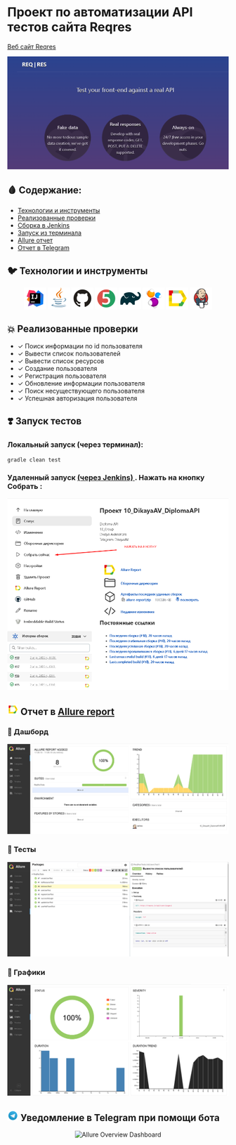# Проект по автоматизации API тестов сайта Reqres
<a target="_blank" href="https://reqres.in/">Веб сайт Reqres</a>

<p align="center">
<img title="Allure Graphics" src="images/screens/Reqres.png">
</p>

## :drop_of_blood: Содержание:

- [Технологии и инструменты](#earth_africa-технологии-и-инструменты)
- [Реализованные проверки](#earth_africa-Реализованные-проверки)
- [Сборка в Jenkins](#earth_africa-Jenkins-job)
- [Запуск из терминала](#earth_africa-Запуск-тестов-из-терминала)
- [Allure отчет](#earth_africa-Allure-отчет)
- [Отчет в Telegram](#earth_africa-Уведомление-в-Telegram-при-помощи-бота)

## :bird: Технологии и инструменты

<p align="center">
<a href="https://www.jetbrains.com/idea/"><img src="images/logo/Idea.svg" width="50" height="50"  alt="IDEA"/></a>
<a href="https://www.java.com/"><img src="images/logo/Java.svg" width="50" height="50"  alt="Java"/></a>
<a href="https://github.com/"><img src="images/logo/GitHub.svg" width="50" height="50"  alt="Github"/></a>
<a href="https://junit.org/junit5/"><img src="images/logo/Junit5.svg" width="50" height="50"  alt="JUnit 5"/></a>
<a href="https://gradle.org/"><img src="images/logo/Gradle.svg" width="50" height="50"  alt="Gradle"/></a>
<a href="https://selenide.org/"><img src="images/logo/Selenide.svg" width="50" height="50"  alt="Selenide"/></a>
<a href="https://github.com/allure-framework/allure2"><img src="images/logo/Allure.svg" width="50" height="50"  alt="Allure"/></a>
<a href="https://www.jenkins.io/"><img src="images/logo/Jenkins.svg" width="50" height="50"  alt="Jenkins"/></a>
</p>

## :boom: Реализованные проверки

- ✓ Поиск информации по id пользователя
- ✓ Вывести список пользователей
- ✓ Вывести список ресурсов
- ✓ Создание пользователя
- ✓ Регистрация пользователя
- ✓ Обновление информации пользователя
- ✓ Поиск несуществующего пользователя
- ✓ Успешная авторизация пользователя

## :heavy_heart_exclamation: Запуск тестов
### Локальный запуск (через терминал):
```
gradle clean test
```
### </a> Удаленный запуск <a target="_blank" href="https://jenkins.autotests.cloud/job/10_DikayaAV_DiplomaAPI/"> (через Jenkins) </a>. Нажать на кнопку Собрать : 
<p align="center">
<a href="https://jenkins.autotests.cloud/job/10_DikayaAV_diploma/"><img src="images/screens/Jenkins.png" alt="Jenkins"/></a>
</p>

## <img src="images/logo/Allure.svg" width="25" height="25"  alt="Allure"/></a> Отчет в <a target="_blank" href="https://jenkins.autotests.cloud/job/10_DikayaAV_diploma/allure/">Allure report</a>

### :lady_beetle: Дашборд

<p align="center">
<img title="Allure Overview Dashboard" src="images/screens/Allure.png">
</p>

### :cherries: Тесты

<p align="center">
<img title="Allure Tests" src="images/screens/Allure2.png">
</p>

### :cut_of_meat: Графики

<p align="center">
<img title="Allure Graphics" src="images/screens/Allure3.png">
</p>

## <img src="images/logo/Telegram.svg" width="25" height="25"  alt="Allure"/></a> Уведомление в Telegram при помощи бота

<p align="center">
<img title="Allure Overview Dashboard" src="" >
</p>


